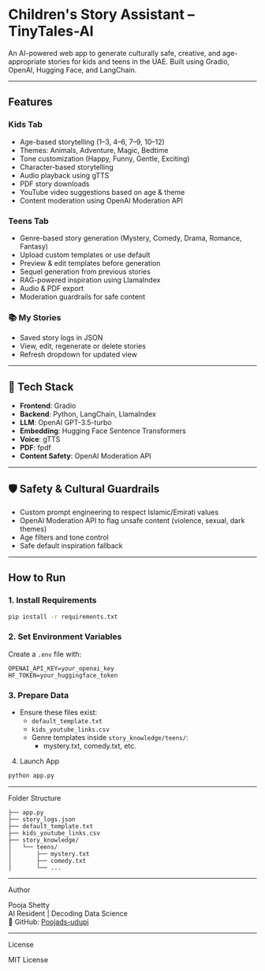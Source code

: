 # Children's Story Assistant – TinyTales-AI

An AI-powered web app to generate culturally safe, creative, and age-appropriate stories for kids and teens in the UAE. Built using Gradio, OpenAI, Hugging Face, and LangChain.

---

##  Features

### Kids Tab
- Age-based storytelling (1–3, 4–6, 7–9, 10–12)
- Themes: Animals, Adventure, Magic, Bedtime
- Tone customization (Happy, Funny, Gentle, Exciting)
- Character-based storytelling
- Audio playback using gTTS
- PDF story downloads
- YouTube video suggestions based on age & theme
- Content moderation using OpenAI Moderation API

### Teens Tab
- Genre-based story generation (Mystery, Comedy, Drama, Romance, Fantasy)
- Upload custom templates or use default
- Preview & edit templates before generation
- Sequel generation from previous stories
- RAG-powered inspiration using LlamaIndex
- Audio & PDF export
- Moderation guardrails for safe content

### 📚 My Stories
- Saved story logs in JSON
- View, edit, regenerate or delete stories
- Refresh dropdown for updated view

---

## 🔧 Tech Stack

- **Frontend**: Gradio
- **Backend**: Python, LangChain, LlamaIndex
- **LLM**: OpenAI GPT-3.5-turbo
- **Embedding**: Hugging Face Sentence Transformers
- **Voice**: gTTS
- **PDF**: fpdf
- **Content Safety**: OpenAI Moderation API

---

## 🛡️ Safety & Cultural Guardrails

- Custom prompt engineering to respect Islamic/Emirati values
- OpenAI Moderation API to flag unsafe content (violence, sexual, dark themes)
- Age filters and tone control
- Safe default inspiration fallback

---

##  How to Run

### 1. Install Requirements
```bash
pip install -r requirements.txt
```

### 2. Set Environment Variables
Create a `.env` file with:
```
OPENAI_API_KEY=your_openai_key
HF_TOKEN=your_huggingface_token
```

### 3. Prepare Data
- Ensure these files exist:
  - `default_template.txt`
  - `kids_youtube_links.csv`
  - Genre templates inside `story_knowledge/teens/`:
    - mystery.txt, comedy.txt, etc.

4. Launch App
```bash
python app.py
```

---

Folder Structure

```
├── app.py
├── story_logs.json
├── default_template.txt
├── kids_youtube_links.csv
├── story_knowledge/
│   └── teens/
│       ├── mystery.txt
│       ├── comedy.txt
│       └── ...
```

---

 Author

Pooja Shetty  
AI Resident | Decoding Data Science  
🔗 GitHub: [Poojads-udupi](https://github.com/Poojads-udupi)

---

 License

MIT License


